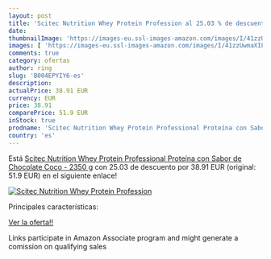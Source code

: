 ```yaml
---
layout: post
title: 'Scitec Nutrition Whey Protein Profession al 25.03 % de descuento'
date: 
thumbnailImage: 'https://images-eu.ssl-images-amazon.com/images/I/41zzUwmaXIL._SL200_.jpg'
images: [ 'https://images-eu.ssl-images-amazon.com/images/I/41zzUwmaXIL._SL200_.jpg' ]
comments: true
category: ofertas
author: ring
slug: 'B004EPYIY6-es'
description:
actualPrice: 38.91 EUR
currency: EUR
price: 38.91
comparePrice: 51.9 EUR
inStock: true
prodname: 'Scitec Nutrition Whey Protein Professional Proteína con Sabor de Chocolate Coco - 2350 g'
country: 'es'
---
```


Está [Scitec Nutrition Whey Protein Professional Proteína con Sabor de Chocolate Coco - 2350 g](https://www.amazon.es/dp/B004EPYIY6/?tag=tolees-21) con 25.03 de descuento por 38.91 EUR (original: 51.9 EUR) en el siguiente enlace!

[![Scitec Nutrition Whey Protein Profession](https://images-eu.ssl-images-amazon.com/images/I/41zzUwmaXIL._SL200_.jpg)](https://www.amazon.es/dp/B004EPYIY6/?tag=tolees-21)

Principales características:


[Ver la oferta!!](https://www.amazon.es/dp/B004EPYIY6/?tag=tolees-21)

Links participate in Amazon Associate program and might generate a comission on qualifying sales


